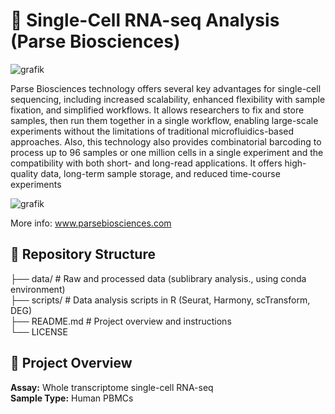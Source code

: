# 🧬 Single-Cell RNA-seq Analysis (Parse Biosciences) 

![grafik](https://github.com/user-attachments/assets/febcee89-562f-4ea5-a035-9396326fa867)

Parse Biosciences technology offers several key advantages for single-cell sequencing, including increased scalability, enhanced flexibility with sample fixation, and simplified workflows. 
It allows researchers to fix and store samples, then run them together in a single workflow, enabling large-scale experiments without the limitations of traditional microfluidics-based approaches. 
Also, this technology also provides combinatorial barcoding to process up to 96 samples or one million cells in a single experiment and the compatibility with both short- and long-read applications.
It offers high-quality data, long-term sample storage, and reduced time-course experiments

![grafik](https://github.com/user-attachments/assets/3e008beb-b84f-43e7-a6a1-71a8b4d1a861)


More info: www.parsebiosciences.com

## 📁 Repository Structure

├── data/ # Raw and processed data (sublibrary analysis., using conda environment)       
├── scripts/ # Data analysis scripts in R (Seurat, Harmony, scTransform, DEG)        
├── README.md # Project overview and instructions         
└── LICENSE

## 🧪 Project Overview

**Assay:** Whole transcriptome single-cell RNA-seq    
**Sample Type:** Human PBMCs
